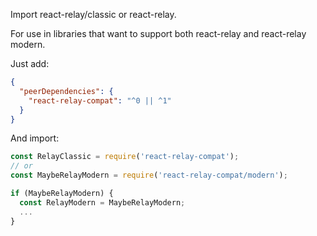 Import react-relay/classic or react-relay.

For use in libraries that want to support both react-relay and react-relay
modern.

Just add:

```json
{
  "peerDependencies": {
    "react-relay-compat": "^0 || ^1"
  }
}
```

And import:

```js
const RelayClassic = require('react-relay-compat');
// or
const MaybeRelayModern = require('react-relay-compat/modern');

if (MaybeRelayModern) {
  const RelayModern = MaybeRelayModern;
  ...
}
```
